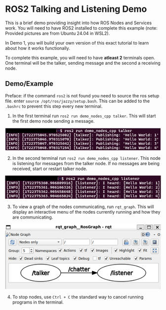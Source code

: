 # ROS2 Talking and Listening Demo
This is a brief demo providing insight into how ROS Nodes and Services work. You will need to have ROS2 installed to complete this example (note: Provided pictures are from Ubuntu 24.04 in WSL2). 

In Demo 1, you will build your own version of this exact tutorial to learn about how it works functionally.

To complete this example, you will need to have **atleast 2** terminals open. One terminal will be the talker, sending message and the second a receiving node.

## Demo/Example
Preface: if the command `ros2` is not found you need to source the ros setup file. enter `source /opt/ros/jazzy/setup.bash`. This can be added to the `.bashrc` to prevent this step every new terminal.

1. In the first terminal run `ros2 run demo_nodes_cpp talker`. This will start the first demo node sending a message. 

![talker result](talker.png)

2. In the second terminal run `ros2 run demo_nodes_cpp listener`. This node is listening for messages from the talker node. If no messages are being received, start or restart talker node.

![listener result](listener.png)

3. To view a graph of the nodes communicating, run `rqt_graph`. This will display an interactive menu of the nodes currently running and how they are communicating.

![graph of active nodes](graph.png)

4. To stop nodes, use `Ctrl + C` the standard way to cancel running programs in the terminal.